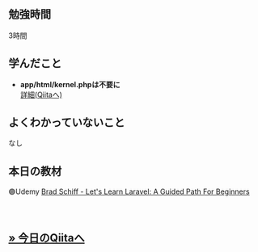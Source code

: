 ## 勉強時間
3時間　<!-- 15分はキリが悪いので繰り下げる -->
<!--　ChatAIにコピペ用
14:00に開始し、（からまで休憩）、17:00に終了した場合の休憩を省いた稼働時間を計算して少数表記で書いてください。カッコ内に時間が書かれていない場合はカッコ内を無視してください。また、無駄を省きたいので必要な情報のみ書いてください。
-->



## 学んだこと
- **app/html/kernel.phpは不要に**
<br><a href="https://qiita.com/suzukidog/items/a28e219f3be2a0d61b8d#%E8%A7%A3%E6%B1%BA20240610">詳細(Qiitaへ)</a>
<!-- 複数ある場合は***で区切る -->



## よくわかっていないこと
なし
<!-- 複数ある場合は***で区切る -->



<!-- paizaラーニング用
## 理解できなかったチャプター
****
- レッスン
  - チャプター
-->



## 本日の教材
🟣Udemy [Brad Schiff - Let's Learn Laravel: A Guided Path For Beginners](https://www.udemy.com/course/lets-learn-laravel-a-guided-path-for-beginners/?couponCode=ST20MT50724)

<br>

**[&raquo; 今日のQiitaへ](https://qiita.com/suzukidog/items/b85e8bd4fcc2d0e109e2)**
---

<!--
> [!NOTE]
> 使用用途例：補足説明や関連情報を提供するとき。

> [!TIP]
> 使用用途例：便利なショートカットやテクニックを共有するとき

> [!IMPORTANT]
> 使用用途例：ユーザーが必ず知っておくべき情報を強調するとき。

> [!WARNING]
> 使用用途例：緊急の対応が必要な事態を通知するとき。

> [!CAUTION]
> 使用用途例：ユーザーが慎重に検討すべき事項を指摘するとき。
-->
